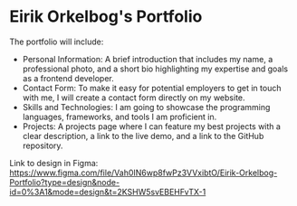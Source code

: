 <h1>Eirik Orkelbog's Portfolio</h1> 

The portfolio will include:

<ul>
<li>Personal Information: A brief introduction that includes my name, a professional photo, and a short bio highlighting my expertise and goals as a frontend developer.</li>
<li>Contact Form: To make it easy for potential employers to get in touch with me, I will create a contact form directly on my website.</li>
<li>Skills and Technologies: I am going to showcase the programming languages, frameworks, and tools I am proficient in.</li>
<li>Projects: A projects page where I can feature my best projects with a clear description, a link to the live demo, and a link to the GitHub repository.</li>
</ul>

Link to design in Figma: https://www.figma.com/file/Vah0IN6wp8fwPz3VVxibtO/Eirik-Orkelbog-Portfolio?type=design&node-id=0%3A1&mode=design&t=2KSHW5svEBEHFvTX-1
